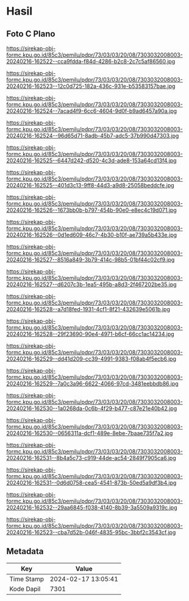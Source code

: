 # Hasil

## Foto C Plano

https://sirekap-obj-formc.kpu.go.id/85c3/pemilu/pdpr/73/03/03/20/08/7303032008003-20240216-162522--cca9fdda-f84d-4286-b2c8-2c7c5af86560.jpg

https://sirekap-obj-formc.kpu.go.id/85c3/pemilu/pdpr/73/03/03/20/08/7303032008003-20240216-162523--12c0d725-182a-436c-931e-b53583157bae.jpg

https://sirekap-obj-formc.kpu.go.id/85c3/pemilu/pdpr/73/03/03/20/08/7303032008003-20240216-162524--7acad4f9-6cc6-4604-9d0f-b9ad6457a90a.jpg

https://sirekap-obj-formc.kpu.go.id/85c3/pemilu/pdpr/73/03/03/20/08/7303032008003-20240216-162524--96d65d71-8adb-45b7-adc5-37b990d47303.jpg

https://sirekap-obj-formc.kpu.go.id/85c3/pemilu/pdpr/73/03/03/20/08/7303032008003-20240216-162525--6447d242-d520-4c3d-ade8-153a64cd13f4.jpg

https://sirekap-obj-formc.kpu.go.id/85c3/pemilu/pdpr/73/03/03/20/08/7303032008003-20240216-162525--401d3c13-9ff8-44d3-a9d8-25058beddcfe.jpg

https://sirekap-obj-formc.kpu.go.id/85c3/pemilu/pdpr/73/03/03/20/08/7303032008003-20240216-162526--1673bb0b-b797-454b-90e0-e8ec4c19d071.jpg

https://sirekap-obj-formc.kpu.go.id/85c3/pemilu/pdpr/73/03/03/20/08/7303032008003-20240216-162526--0d1ed609-46c7-4b30-b10f-ae739a5b433e.jpg

https://sirekap-obj-formc.kpu.go.id/85c3/pemilu/pdpr/73/03/03/20/08/7303032008003-20240216-162527--8516a849-3b79-414c-98b5-01bf44c02cf9.jpg

https://sirekap-obj-formc.kpu.go.id/85c3/pemilu/pdpr/73/03/03/20/08/7303032008003-20240216-162527--d6207c3b-1ea5-495b-a8d3-2f467202be35.jpg

https://sirekap-obj-formc.kpu.go.id/85c3/pemilu/pdpr/73/03/03/20/08/7303032008003-20240216-162528--a7d18fed-1931-4cf1-8f21-432639e5061b.jpg

https://sirekap-obj-formc.kpu.go.id/85c3/pemilu/pdpr/73/03/03/20/08/7303032008003-20240216-162528--29f23690-90e4-4971-b6cf-66cc1ac14234.jpg

https://sirekap-obj-formc.kpu.go.id/85c3/pemilu/pdpr/73/03/03/20/08/7303032008003-20240216-162529--dd41d209-cc39-4991-9383-f08ab4f5ecb6.jpg

https://sirekap-obj-formc.kpu.go.id/85c3/pemilu/pdpr/73/03/03/20/08/7303032008003-20240216-162529--7a0c3a96-6622-4066-97cd-3481eebbdb86.jpg

https://sirekap-obj-formc.kpu.go.id/85c3/pemilu/pdpr/73/03/03/20/08/7303032008003-20240216-162530--1a0268da-0c6b-4f29-b477-c87e21e40b42.jpg

https://sirekap-obj-formc.kpu.go.id/85c3/pemilu/pdpr/73/03/03/20/08/7303032008003-20240216-162530--0656311a-dcf1-489e-8ebe-7baae735f7a2.jpg

https://sirekap-obj-formc.kpu.go.id/85c3/pemilu/pdpr/73/03/03/20/08/7303032008003-20240216-162531--8b4a5c73-c919-44de-ac54-2849f7905ca6.jpg

https://sirekap-obj-formc.kpu.go.id/85c3/pemilu/pdpr/73/03/03/20/08/7303032008003-20240216-162531--0d6d0758-cea5-4541-873b-50ed5a9df3b4.jpg

https://sirekap-obj-formc.kpu.go.id/85c3/pemilu/pdpr/73/03/03/20/08/7303032008003-20240216-162532--29aa6845-f038-4140-8b39-3a5509a9319c.jpg

https://sirekap-obj-formc.kpu.go.id/85c3/pemilu/pdpr/73/03/03/20/08/7303032008003-20240216-162523--cba7d52b-046f-4835-95bc-3bbf2c3543cf.jpg


## Metadata

| Key        | Value               |
| ---------- | ------------------- |
| Time Stamp | 2024-02-17 13:05:41 |
| Kode Dapil | 7301                |



